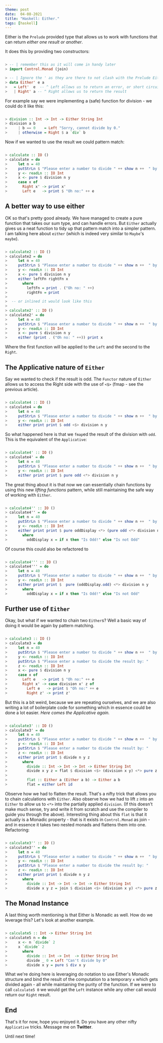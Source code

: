 ```yaml
---
theme: post
date:  04-08-2021
title: "Haskell: Either."
tags: [haskell]
---
```


Either is the `Prelude` provided type that allows us to work with functions that
can return _either one result or another_. 

It does this by providing two constructors:

```haskell

> -- | remember this as it will come in handy later
> import Control.Monad (join)

> -- | Ignore the ' as they are there to not clash with the Prelude Either.
> data Either' e a
>   = Left'  e  -- ^ Left allows us to return an error, or short circuit.
>   | Right' a -- ^ Right allows us to return the result

```

For example say we were implementing a (safe) function for division - we could
do it like this:

```haskell

> division :: Int -> Int -> Either String Int
> division a b 
>     | b == 0    = Left "Sorry, cannot divide by 0."
>     | otherwise = Right $ a `div` b

```

Now if we wanted to use the result we could pattern match:

```haskell

> calculate :: IO ()
> calculate = do
>     let n = 40
>     putStrLn $ "Please enter a number to divide " ++ show n ++  " by: "
>     y <- readLn :: IO Int
>     x <- pure $ division n y
>     case x of
>       Right x' -> print x'
>       Left e   -> print $ "Oh no:" ++ e

```

A better way to use either
---

OK so that's pretty good already. We have managed to create a pure function that
takes our sum type, and can handle errors. But `Either` actually gives us a neat
function to tidy up that pattern match into a simpler pattern. I am talking here
about `either` (which is indeed very similar to `Maybe`'s `maybe`).

```haskell

> calculate2 :: IO ()
> calculate2 = do 
>     let n = 40
>     putStrLn $ "Please enter a number to divide " ++ show n ++  " by: "
>     y <- readLn :: IO Int
>     x <- pure $ division n y
>     either leftFn rightFn x
>       where
>         leftFn = print . ("Oh no: " ++)
>         rightFn = print
>
>  -- or inlined it would look like this 
>
> calculate2' :: IO ()
> calculate2' = do 
>     let n = 40
>     putStrLn $ "Please enter a number to divide " ++ show n ++  " by: "
>     y <- readLn :: IO Int
>     x <- pure $ division n y
>     either (print . ("Oh no: " ++)) print x

```

Where the first function will be applied to the `Left` and the second to the
`Right`.

The Applicative nature of `Either`
---

Say we wanted to check if the result is odd. The `Functor` nature of `Either`
allows us to access the Right side with the use of `<$>` (fmap - see the
previous article).

```haskell

> calculate4 :: IO ()
> calculate4 = do
>     let n = 40
>     putStrLn $ "Please enter a number to divide " ++ show n ++  " by: "
>     y <- readLn :: IO Int
>     either print print $ odd <$> division n y 

```

So what happened here is that we `fmap`ed the result of the division with
`odd`. This is the equivalent of the `Applicative`:


```haskell

> calculate4' :: IO ()
> calculate4' = do
>     let n = 40
>     putStrLn $ "Please enter a number to divide " ++ show n ++  " by: "
>     y <- readLn :: IO Int
>     either print print $ pure odd <*> division n y 

```

The great thing about it is that now we can essentially chain functions by using
this new *lifting functions* pattern, while still maintaining the safe way of
working with `Either`.


```haskell

> calculate4'' :: IO ()
> calculate4'' = do
>     let n = 40
>     putStrLn $ "Please enter a number to divide " ++ show n ++  " by: "
>     y <- readLn :: IO Int
>     either print print $ pure oddDisplay <*> (pure odd <*> division n y)
>       where
>         oddDisplay x = if x then "Is Odd!" else "Is not Odd" 

```

Of course this could also be refactored to

```haskell

> calculate4''' :: IO ()
> calculate4''' = do
>     let n = 40
>     putStrLn $ "Please enter a number to divide " ++ show n ++  " by: "
>     y <- readLn :: IO Int
>     either print print $  pure (oddDisplay.odd) <*> division n y
>       where
>         oddDisplay x = if x then "Is Odd!" else "Is not Odd" 

```

Further use of `Either`
---

Okay, but what if we wanted to chain two `Either`s? Well a basic way of doing it
would be again by pattern matching.

```haskell

> calculate3 :: IO ()
> calculate3 = do
>     let n = 40
>     putStrLn $ "Please enter a number to divide " ++ show n ++  " by: "
>     y <- readLn :: IO Int
>     putStrLn $ "Please enter a number to divide the result by: "
>     z <- readLn :: IO Int
>     x <- pure $ division n y
>     case x of
>       Left e   -> print $ "Oh no:" ++ e
>       Right x' -> case division x' z of
>         Left e   -> print $ "Oh no:" ++ e
>         Right z' -> print z'

```

But this is a bit weird, because we are repeating ourselves, and we are also
writing a lot of boilerplate code for something which in essence could be done a
lot easier. *Here comes the Applicative again.*

```haskell

> calculate3' :: IO ()
> calculate3' = do
>     let n = 40
>     putStrLn $ "Please enter a number to divide " ++ show n ++  " by: "
>     y <- readLn :: IO Int
>     putStrLn $ "Please enter a number to divide the result by: "
>     z <- readLn :: IO Int
>     either print print $ divide n y z
>       where
>         divide :: Int -> Int -> Int -> Either String Int
>         divide x y z = flat $ division <$> (division x y) <*> pure z
>
>         flat :: Either a (Either a b) -> Either a b
>         flat = either Left id 

```

Observe how we had to flatten the result. That's a nifty trick that allows you
to chain calculations with `Either`. Also observe how we had to lift `z` into an
`Either` to allow us to `<*>` into the partially applied `division`. (If this
doesn't make much sense, try and write it from scratch and use the compiler to
guide you through the above). Interesting thing about this `flat` is that it
actually is a Monadic property - that is it exists in `Control.Monad` as join -
and in essence it takes two nested monads and flattens them into
one. Refactoring:


```haskell

> calculate3'' :: IO ()
> calculate3'' = do
>     let n = 40
>     putStrLn $ "Please enter a number to divide " ++ show n ++  " by: "
>     y <- readLn :: IO Int
>     putStrLn $ "Please enter a number to divide the result by: "
>     z <- readLn :: IO Int
>     either print print $ divide n y z
>       where
>         divide :: Int -> Int -> Int -> Either String Int
>         divide x y z = join $ division <$> (division x y) <*> pure z

```

The Monad Instance
---

A last thing worth mentioning is that Either is Monadic as well. How do we
leverage this? Let's look at another example.

```haskell

> calculate5 :: Int -> Either String Int
> calculate5 n = do
>     x <- n `divide` 2
>     x `divide` 2
>       where 
>         divide :: Int -> Int  -> Either String Int
>         divide _ 0 = Left "Can't divide by 0"
>         divide x y = pure $ div x y 

```

What we're doing here is leveraging do notation to use Either's Monadic
structure and bind the result of the computation to a temporary `x` which gets
divided again - all while maintaining the purity of the function. If we were to
call `calculate5 0` we would get the `Left` instance while any other call would
return our `Right` result.


End
----

That's it for now, hope you enjoyed it. Do you have any other nifty
`Applicative` tricks. Message me on **Twitter**.

Until next time!

